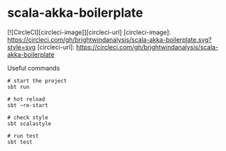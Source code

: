 # scala-akka-boilerplate


[![CircleCI][circleci-image]][circleci-url]
[circleci-image]: https://circleci.com/gh/brightwindanalysis/scala-akka-boilerplate.svg?style=svg
[circleci-url]: https://circleci.com/gh/brightwindanalysis/scala-akka-boilerplate

Useful commands
```
# start the project
sbt run

# hot reload
sbt ~re-start

# check style
sbt scalastyle

# run test
sbt test
```
